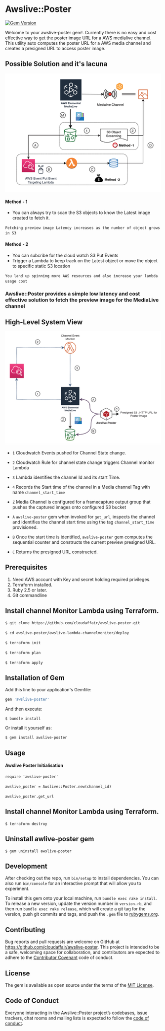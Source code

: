 # Awslive::Poster
[![Gem Version](https://badge.fury.io/rb/awslive-poster.svg)](https://badge.fury.io/rb/awslive-poster)

Welcome to your awslive-poster gem!. 
Currently there is no easy and cost effective way to get the poster image URL for a AWS medialive channel.
This utility auto computes the poster URL for a AWS media channel and creates a presigned URL to access poster image.

## Possible Solution and it's lacuna

![alt text](https://github.com/cloudaffair/awslive-poster/blob/master/misc/lacuna.png)

#### Method - 1

* You can always try to scan the S3 objects to know the Latest image created to fetch it.

`Fetching preview image Latency increases as the number of object grows in S3`

#### Method - 2

* You can subcribe for the cloud watch S3 Put Events
* Trigger a Lambda to keep track on the Latest object or move the object to specific static S3 location

`You land up spinning more AWS resources and also increase your lambda usage cost`

### Awslive::Poster provides a simple low latency and cost effective solution to fetch the preview image for the MediaLive channel

## High-Level System View

![alt text](https://github.com/cloudaffair/awslive-poster/blob/master/misc/highlevel-view.png)

* `1` Cloudwatch Events pushed for Channel State change.
* `2` Cloudwatch Rule for channel state change triggers Channel monitor Lambda
* `3` Lambda identifies the channel Id and its start Time.
* `4` Records the Start time of the channel in a Media channel Tag with name `channel_start_time`

* `Z` Media Channel is configured for a framecapture output group that pushes the captured images onto configured S3 bucket

* `A` `awslive-poster` gem when invoked for `get_url`, inspects the channel and identifies the channel start time using the tag `channel_start_time` provisioned.
* `B` Once the start time is identified, `awslive-poster` gem computes the sequential counter and constructs the current preview presigned URL.
* `C` Returns the presigned URL constructed.

## Prerequisites

1. Need AWS account with Key and secret holding required privileges.
2. Terraform installed.
3. Ruby 2.5 or later.
4. Git commandline

## Install channel Monitor Lambda using Terraform.
    
    $ git clone https://github.com/cloudaffair/awslive-poster.git
    
    $ cd awslive-poster/awslive-lambda-channelmonitor/deploy
    
    $ terraform init
    
    $ terraform plan
    
    $ terraform apply
    
    
## Installation of Gem

Add this line to your application's Gemfile:

```ruby
gem 'awslive-poster'
```

And then execute:

    $ bundle install

Or install it yourself as:

    $ gem install awslive-poster

## Usage

#### Awslive Poster Initialisation
    
    require 'awslive-poster'
    
    awslive_poster = Awslive::Poster.new(channel_id)

    awslive_poster.get_url
 
## Install channel Monitor Lambda using Terraform.

    $ terraform destroy

## Uninstall awlive-poster gem
    
    $ gem uninstall awslive-poster
   
## Development

After checking out the repo, run `bin/setup` to install dependencies. You can also run `bin/console` for an interactive prompt that will allow you to experiment.

To install this gem onto your local machine, run `bundle exec rake install`. To release a new version, update the version number in `version.rb`, and then run `bundle exec rake release`, which will create a git tag for the version, push git commits and tags, and push the `.gem` file to [rubygems.org](https://rubygems.org).

## Contributing

Bug reports and pull requests are welcome on GitHub at https://github.com/cloudaffair/awslive-poster. This project is intended to be a safe, welcoming space for collaboration, and contributors are expected to adhere to the [Contributor Covenant](http://contributor-covenant.org) code of conduct.

## License

The gem is available as open source under the terms of the [MIT License](https://opensource.org/licenses/MIT).

## Code of Conduct

Everyone interacting in the Awslive::Poster project’s codebases, issue trackers, chat rooms and mailing lists is expected to follow the [code of conduct](https://github.com/[USERNAME]/awslive-poster/blob/master/CODE_OF_CONDUCT.md).
